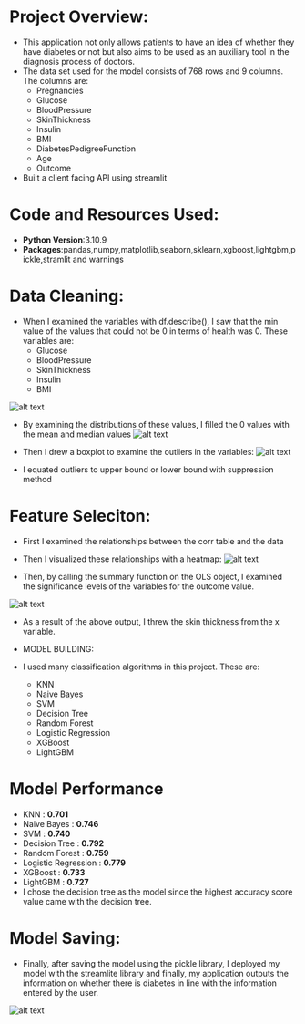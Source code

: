 # Project Overview:
* This application not only allows patients to have an idea of whether they have diabetes or not but also aims to be used as an auxiliary tool in the diagnosis process of doctors.
* The data set used for the model consists of 768 rows and 9 columns. The columns are:
	* Pregnancies
	* Glucose
	* BloodPressure
	* SkinThickness
	* Insulin
	* BMI
	* DiabetesPedigreeFunction
	* Age
	* Outcome
* Built a client facing API using streamlit

# Code and Resources Used:
* **Python Version**:3.10.9
* **Packages**:pandas,numpy,matplotlib,seaborn,sklearn,xgboost,lightgbm,pickle,stramlit and warnings

# Data Cleaning:
* When I examined the variables with df.describe(), I saw that the min value of the values that could not be 0 in terms of health was 0. These variables are:
	* Glucose
	* BloodPressure
	* SkinThickness
	* Insulin
	* BMI


![alt text](https://github.com/gamzeaslan/diabetes_prediction_app/blob/main/describe.png "Describe")

* By examining the distributions of these values, I filled the 0 values with the mean and median values
![alt text](https://github.com/gamzeaslan/diabetes_prediction_app/blob/main/hist.png "Hist Graph")

* Then I drew a boxplot to examine the outliers in the variables:
![alt text](https://github.com/gamzeaslan/diabetes_prediction_app/blob/main/outlier.png "Outlier-Boxplot")

* I equated outliers to upper bound or lower bound with suppression method

# Feature Seleciton:
* First I examined the relationships between the corr table and the data
* Then I visualized these relationships with a heatmap:
![alt text](https://github.com/gamzeaslan/diabetes_prediction_app/blob/main/heatmap%20.png "Heatmap")

* Then, by calling the summary function on the OLS object, I examined the significance levels of the variables for the outcome value.

![alt text](https://github.com/gamzeaslan/diabetes_prediction_app/blob/main/summary.png "OLS summary")
* As a result of the above output, I threw the skin thickness from the x variable.

* MODEL BUILDING:
* I used many classification algorithms in this project. These are:
	* KNN
	* Naive Bayes
	* SVM
	* Decision Tree
	* Random Forest
	* Logistic Regression
	* XGBoost
	* LightGBM
# Model Performance 
* KNN : **0.701**
* Naive Bayes : **0.746**
* SVM : **0.740**
* Decision Tree : **0.792**
* Random Forest : **0.759**
* Logistic Regression : **0.779**
* XGBoost : **0.733**
* LightGBM : **0.727**
* I chose the decision tree as the model since the highest accuracy score value came with the decision tree.

# Model Saving:
* Finally, after saving the model using the pickle library, I deployed my model with the streamlite library and finally, my application outputs the information on whether there is diabetes in line with the information entered by the user.

![alt text](https://github.com/gamzeaslan/diabetes_prediction_app/blob/main/web.png "WEB")


